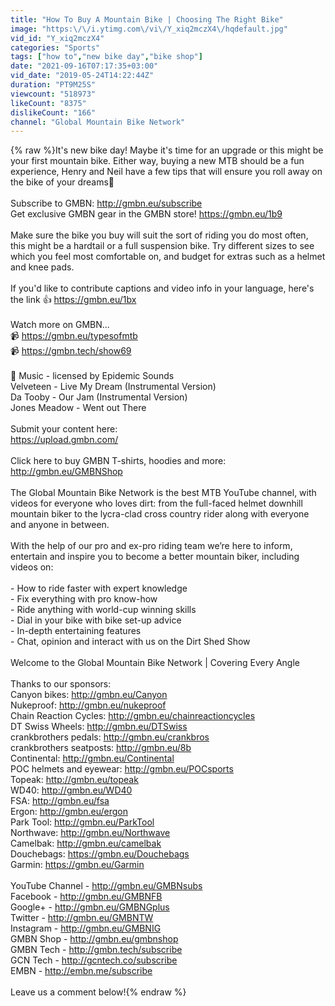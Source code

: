 ```yaml
---
title: "How To Buy A Mountain Bike | Choosing The Right Bike"
image: "https:\/\/i.ytimg.com\/vi\/Y_xiq2mczX4\/hqdefault.jpg"
vid_id: "Y_xiq2mczX4"
categories: "Sports"
tags: ["how to","new bike day","bike shop"]
date: "2021-09-16T07:17:35+03:00"
vid_date: "2019-05-24T14:22:44Z"
duration: "PT9M25S"
viewcount: "518973"
likeCount: "8375"
dislikeCount: "166"
channel: "Global Mountain Bike Network"
---
```

{% raw %}It's new bike day! Maybe it's time for an upgrade or this might be your first mountain bike. Either way, buying a new MTB should be a fun experience, Henry and Neil have a few tips that will ensure you roll away on the bike of your dreams🤘<br /><br />Subscribe to GMBN: <a rel="nofollow" target="blank" href="http://gmbn.eu/subscribe">http://gmbn.eu/subscribe</a><br />Get exclusive GMBN gear in the GMBN store! <a rel="nofollow" target="blank" href="https://gmbn.eu/1b9">https://gmbn.eu/1b9</a><br /><br />Make sure the bike you buy will suit the sort of riding you do most often, this might be a hardtail or a full suspension bike. Try different sizes to see which you feel most comfortable on, and budget for extras such as a helmet and knee pads.<br /><br />If you'd like to contribute captions and video info in your language, here's the link 👍 <a rel="nofollow" target="blank" href="https://gmbn.eu/1bx">https://gmbn.eu/1bx</a><br /><br />Watch more on GMBN...<br />📹 <a rel="nofollow" target="blank" href="https://gmbn.eu/typesofmtb">https://gmbn.eu/typesofmtb</a><br />📹 <a rel="nofollow" target="blank" href="https://gmbn.tech/show69">https://gmbn.tech/show69</a><br /><br />🎵 Music - licensed by Epidemic Sounds<br />Velveteen - Live My Dream (Instrumental Version)<br />Da Tooby - Our Jam (Instrumental Version)<br />Jones Meadow - Went out There<br /><br />Submit your content here: <br /><a rel="nofollow" target="blank" href="https://upload.gmbn.com/">https://upload.gmbn.com/</a><br /><br />Click here to buy GMBN T-shirts, hoodies and more: <a rel="nofollow" target="blank" href="http://gmbn.eu/GMBNShop">http://gmbn.eu/GMBNShop</a><br /><br />The Global Mountain Bike Network is the best MTB YouTube channel, with videos for everyone who loves dirt: from the full-faced helmet downhill mountain biker to the lycra-clad cross country rider along with everyone and anyone in between. <br /><br />With the help of our pro and ex-pro riding team we’re here to inform, entertain and inspire you to become a better mountain biker, including videos on:<br /><br />- How to ride faster with expert knowledge<br />- Fix everything with pro know-how<br />- Ride anything with world-cup winning skills<br />- Dial in your bike with bike set-up advice<br />- In-depth entertaining features<br />- Chat, opinion and interact with us on the Dirt Shed Show<br /><br />Welcome to the Global Mountain Bike Network | Covering Every Angle<br /><br />Thanks to our sponsors:<br />Canyon bikes: <a rel="nofollow" target="blank" href="http://gmbn.eu/Canyon">http://gmbn.eu/Canyon</a><br />Nukeproof: <a rel="nofollow" target="blank" href="http://gmbn.eu/nukeproof">http://gmbn.eu/nukeproof</a><br />Chain Reaction Cycles: <a rel="nofollow" target="blank" href="http://gmbn.eu/chainreactioncycles">http://gmbn.eu/chainreactioncycles</a> <br />DT Swiss Wheels: <a rel="nofollow" target="blank" href="http://gmbn.eu/DTSwiss">http://gmbn.eu/DTSwiss</a><br />crankbrothers pedals: <a rel="nofollow" target="blank" href="http://gmbn.eu/crankbros">http://gmbn.eu/crankbros</a><br />crankbrothers seatposts: <a rel="nofollow" target="blank" href="http://gmbn.eu/8b">http://gmbn.eu/8b</a><br />Continental: <a rel="nofollow" target="blank" href="http://gmbn.eu/Continental">http://gmbn.eu/Continental</a><br />POC helmets and eyewear: <a rel="nofollow" target="blank" href="http://gmbn.eu/POCsports">http://gmbn.eu/POCsports</a> <br />Topeak: <a rel="nofollow" target="blank" href="http://gmbn.eu/topeak">http://gmbn.eu/topeak</a><br />WD40: <a rel="nofollow" target="blank" href="http://gmbn.eu/WD40">http://gmbn.eu/WD40</a><br />FSA: <a rel="nofollow" target="blank" href="http://gmbn.eu/fsa">http://gmbn.eu/fsa</a><br />Ergon: <a rel="nofollow" target="blank" href="http://gmbn.eu/ergon">http://gmbn.eu/ergon</a><br />Park Tool: <a rel="nofollow" target="blank" href="http://gmbn.eu/ParkTool">http://gmbn.eu/ParkTool</a><br />Northwave: <a rel="nofollow" target="blank" href="http://gmbn.eu/Northwave">http://gmbn.eu/Northwave</a><br />Camelbak: <a rel="nofollow" target="blank" href="http://gmbn.eu/camelbak">http://gmbn.eu/camelbak</a><br />Douchebags: <a rel="nofollow" target="blank" href="https://gmbn.eu/Douchebags">https://gmbn.eu/Douchebags</a><br />Garmin: <a rel="nofollow" target="blank" href="https://gmbn.eu/Garmin">https://gmbn.eu/Garmin</a><br /><br />YouTube Channel - <a rel="nofollow" target="blank" href="http://gmbn.eu/GMBNsubs">http://gmbn.eu/GMBNsubs</a> <br />Facebook - <a rel="nofollow" target="blank" href="http://gmbn.eu/GMBNFB">http://gmbn.eu/GMBNFB</a><br />Google+ - <a rel="nofollow" target="blank" href="http://gmbn.eu/GMBNGplus">http://gmbn.eu/GMBNGplus</a><br />Twitter - <a rel="nofollow" target="blank" href="http://gmbn.eu/GMBNTW">http://gmbn.eu/GMBNTW</a><br />Instagram - <a rel="nofollow" target="blank" href="http://gmbn.eu/GMBNIG">http://gmbn.eu/GMBNIG</a><br />GMBN Shop - <a rel="nofollow" target="blank" href="http://gmbn.eu/gmbnshop">http://gmbn.eu/gmbnshop</a><br />GMBN Tech - <a rel="nofollow" target="blank" href="http://gmbn.tech/subscribe">http://gmbn.tech/subscribe</a><br />GCN Tech - <a rel="nofollow" target="blank" href="http://gcntech.co/subscribe">http://gcntech.co/subscribe</a><br />EMBN - <a rel="nofollow" target="blank" href="http://embn.me/subscribe">http://embn.me/subscribe</a><br /><br />Leave us a comment below!{% endraw %}

